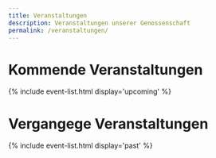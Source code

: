 ```yaml
---
title: Veranstaltungen
description: Veranstaltungen unserer Genossenschaft
permalink: /veranstaltungen/
---
```


# Kommende Veranstaltungen

{% include event-list.html display='upcoming' %}

# Vergangege Veranstaltungen

{% include event-list.html display='past' %}
